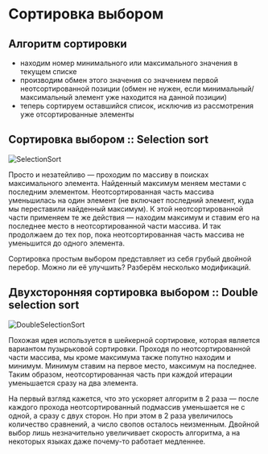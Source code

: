 # Сортировка выбором
## Алгоритм сортировки
* находим номер минимального или максимального значения в текущем списке
* производим обмен этого значения со значением первой неотсортированной позиции (обмен не нужен, если минимальный/максимальный элемент уже находится на данной позиции)
* теперь сортируем оставшийся список, исключив из рассмотрения уже отсортированные элементы

## Сортировка выбором :: Selection sort

![SelectionSort](https://user-images.githubusercontent.com/40485432/138320601-43995e73-5a06-4a72-9522-45c8218a1504.gif)

Просто и незатейливо — проходим по массиву в поисках максимального элемента. Найденный максимум меняем местами с последним элементом. Неотсортированная часть массива уменьшилась на один элемент (не включает последний элемент, куда мы переставили найденный максимум). К этой неотсортированной части применяем те же действия — находим максимум и ставим его на последнее место в неотсортированной части массива. И так продолжаем до тех пор, пока неотсортированная часть массива не уменьшится до одного элемента.

Сортировка простым выбором представляет из себя грубый двойной перебор. Можно ли её улучшить? Разберём несколько модификаций.

## Двухсторонняя сортировка выбором :: Double selection sort

![DoubleSelectionSort](https://user-images.githubusercontent.com/40485432/138320623-b37b37ea-9b64-4eb8-ab3e-d3e81add37ba.gif)

Похожая идея используется в шейкерной сортировке, которая является вариантом пузырьковой сортировки. Проходя по неотсортированной части массива, мы кроме максимума также попутно находим и минимум. Минимум ставим на первое место, максимум на последнее. Таким образом, неотсортированная часть при каждой итерации уменьшается сразу на два элемента.

На первый взгляд кажется, что это ускоряет алгоритм в 2 раза — после каждого прохода неотсортированный подмассив уменьшается не с одной, а сразу с двух сторон. Но при этом в 2 раза увеличилось количество сравнений, а число свопов осталось неизменным. Двойной выбор лишь незначительно увеличивает скорость алгоритма, а на некоторых языках даже почему-то работает медленнее.
